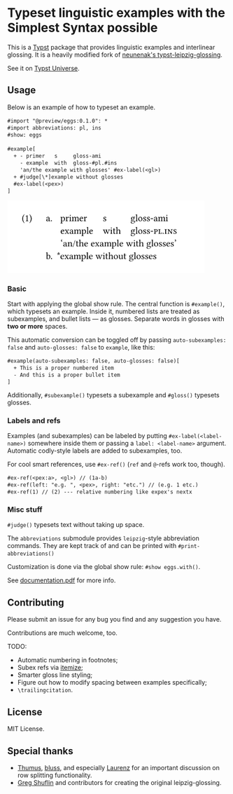 # Typeset linguistic examples with the Simplest Syntax possible

This is a [Typst](https://github.com/typst/typst) package that provides linguistic examples and interlinear glossing. It is a heavily modified fork of [neunenak's typst-leipzig-glossing](https://github.com/neunenak/typst-leipzig-glossing).

See it on [Typst Universe](https://typst.app/universe/package/eggs).

## Usage

Below is an example of how to typeset an example.

```typst
#import "@preview/eggs:0.1.0": *
#import abbreviations: pl, ins
#show: eggs

#example[
  + - primer   s     gloss-ami
    - example  with  gloss-#pl.#ins
    'an/the example with glosses' #ex-label(<gl>)
  + #judge[\*]example without glosses
  #ex-label(<pex>)
]
```

<img src="https://github.com/retroflexivity/typst-eggs/blob/main/assets/example.svg" alt="an example with subexamples and glosses" width="450"/>

### Basic

Start with applying the global show rule. The central function is `#example()`, which typesets an example. Inside it, numbered lists are treated as subexamples, and bullet lists — as glosses. Separate words in glosses with **two or more** spaces.

This automatic conversion can be toggled off by passing `auto-subexamples: false` and `auto-glosses: false` to `example`, like this:

```typst
#example(auto-subexamples: false, auto-glosses: false)[
  + This is a proper numbered item
  - And this is a proper bullet item
]
```

Additionally, `#subexample()` typesets a subexample and `#gloss()` typesets glosses.

### Labels and refs

Examples (and subexamples) can be labeled by putting `#ex-label(<label-name>)` somewhere inside them or passing a `label: <label-name>` argument. Automatic codly-style labels are added to subexamples, too.

For cool smart references, use `#ex-ref()` (`ref` and `@`-refs work too, though).

```typst
#ex-ref(<pex:a>, <gl>) // (1a-b)
#ex-ref(left: "e.g. ", <pex>, right: "etc.") // (e.g. 1 etc.)
#ex-ref(1) // (2) --- relative numbering like expex's nextx
```

### Misc stuff

`#judge()` typesets text without taking up space.

The `abbreviations` submodule provides `leipzig`-style abbreviation commands. They are kept track of and can be printed with `#print-abbreviations()`

Customization is done via the global show rule: `#show eggs.with()`.

See [documentation.pdf](https://github.com/retroflexivity/typst-eggs/blob/main/documentation.pdf) for more info.

## Contributing

Please submit an issue for any bug you find and any suggestion you have.

Contributions are much welcome, too.

TODO:
- Automatic numbering in footnotes;
- Subex refs via [itemize](https://github.com/tianyi-smile/itemize);
- Smarter gloss line styling;
- Figure out how to modify spacing between examples specifically;
- `\trailingcitation`.

## License

MIT License.

## Special thanks

- [Thumus](https://github.com/Thumuss), [bluss](https://github.com/bluss), and especially [Laurenz](https://github.com/laurmaedje) for an important discussion on row splitting functionality.
- [Greg Shuflin](https://github.com/neunenak) and contributors for creating the original leipzig-glossing.

